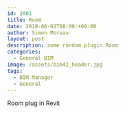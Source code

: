 ```yaml
---
id: 2001
title: Room
date: 2018-06-02T08:00:+00:00
author: Simon Moreau
layout: post
description: some random plugin Room
categories:
  - General BIM
image: /assets/bim42_header.jpg
tags:
  - BIM Manager
  - General
---
```

Room plug in Revit